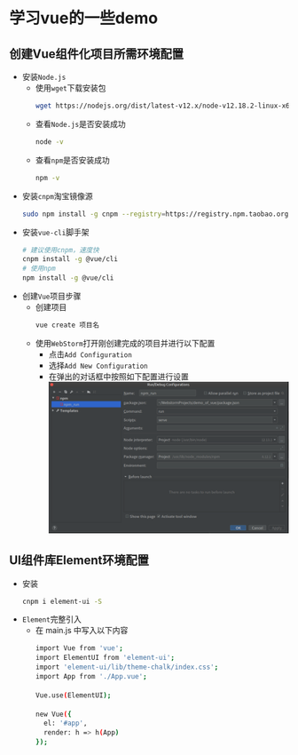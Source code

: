 # 学习vue的一些demo
## 创建Vue组件化项目所需环境配置
* 安装`Node.js`
    * 使用`wget`下载安装包
        ```bash
        wget https://nodejs.org/dist/latest-v12.x/node-v12.18.2-linux-x64.tar.gz
        ```
    * 查看`Node.js`是否安装成功
        ```bash
        node -v
        ```
    * 查看`npm`是否安装成功
        ```bash
        npm -v
        ```
* 安装`cnpm`淘宝镜像源
    ```bash
    sudo npm install -g cnpm --registry=https://registry.npm.taobao.org
    ```
* 安装`vue-cli`脚手架
    ```bash
    # 建议使用cnpm，速度快
    cnpm install -g @vue/cli
    # 使用npm
    npm install -g @vue/cli
    ```
* 创建`Vue`项目步骤
    * 创建项目
        ```bash
        vue create 项目名
        ```
    * 使用`WebStorm`打开刚创建完成的项目并进行以下配置
        * 点击`Add Configuration`
        * 选择`Add New Configuration`
        * 在弹出的对话框中按照如下配置进行设置
            ![web_npm](pictures/web_npm.png)
## UI组件库Element环境配置
* 安装
    ```bash
    cnpm i element-ui -S
    ```
* `Element`完整引入
    * 在 main.js 中写入以下内容
        ```bash
        import Vue from 'vue';
        import ElementUI from 'element-ui';
        import 'element-ui/lib/theme-chalk/index.css';
        import App from './App.vue';
        
        Vue.use(ElementUI);
        
        new Vue({
          el: '#app',
          render: h => h(App)
        });
        ```